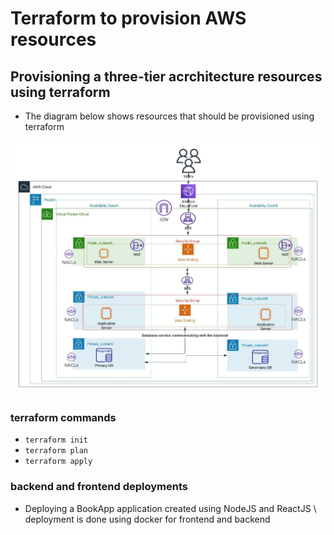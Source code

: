 # Terraform to provision AWS resources

## Provisioning a three-tier acrchitecture resources using terraform

- The diagram below shows resources that should be provisioned using terraform

![This](/image/Challenge1.jpeg)

### terraform commands

- `terraform init`
- `terraform plan`
- `terraform apply`

### backend and frontend deployments

- Deploying a BookApp application created using NodeJS and ReactJS \\
  deployment is done using docker for frontend and backend
